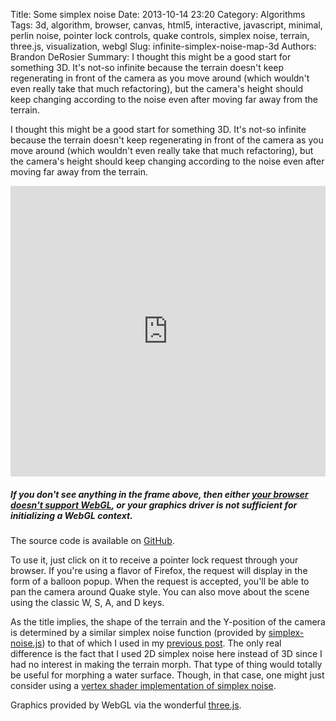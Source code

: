 Title: Some simplex noise
Date: 2013-10-14 23:20
Category: Algorithms
Tags: 3d, algorithm, browser, canvas, html5, interactive, javascript, minimal, perlin noise, pointer lock controls, quake controls, simplex noise, terrain, three.js, visualization, webgl
Slug: infinite-simplex-noise-map-3d
Authors: Brandon DeRosier
Summary: I thought this might be a good start for something 3D. It's not-so infinite because the terrain doesn't keep regenerating in front of the camera as you move around (which wouldn't even really take that much refactoring), but the camera's height should keep changing according to the noise even after moving far away from the terrain.

I thought this might be a good start for something 3D. It's not-so infinite because the terrain doesn't keep regenerating in front of the camera as you move around (which wouldn't even really take that much refactoring), but the camera's height should keep changing according to the noise even after moving far away from the terrain.
<!--more-->


<iframe src="http://bdero.me/threejs-tests/simplexmap/" height="465" width="100%" frameborder="no"></iframe><h5><strong>If you don't see anything in the frame above, then either <a title="Check if your browser supports WebGL" href="http://get.webgl.org/" target="_blank">your browser doesn't support WebGL</a>, or your graphics driver is not sufficient for initializing a WebGL context.</strong></h5>
The source code is available on <a title="Simplex terrain map source code" href="https://github.com/bdero/threejs-tests/blob/gh-pages/simplexmap/simplexmap.js" target="_blank">GitHub</a>.

To use it, just click on it to receive a pointer lock request through your browser. If you're using a flavor of Firefox, the request will display in the form of a balloon popup. When the request is accepted, you'll be able to pan the camera around Quake style. You can also move about the scene using the classic W, S, A, and D keys.

As the title implies, the shape of the terrain and the Y-position of the camera is determined by a similar simplex noise function (provided by <a title="simplex-noise.js Github repository" href="https://github.com/jwagner/simplex-noise.js" target="_blank">simplex-noise.js</a>) to that of which I used in my <a title="Some simplex noise" href="{filename}/3-some-simplex-noise.md">previous post</a>. The only real difference is the fact that I used 2D simplex noise here instead of 3D since I had no interest in making the terrain morph.
That type of thing would totally be useful for morphing a water surface. Though, in that case, one might just consider using a <a title="webgl-noise Github repository" href="https://github.com/ashima/webgl-noise" target="_blank">vertex shader implementation of simplex noise</a>.

Graphics provided by WebGL via the wonderful <a title="three.js Github repository" href="https://github.com/mrdoob/three.js" target="_blank">three.js</a>.
